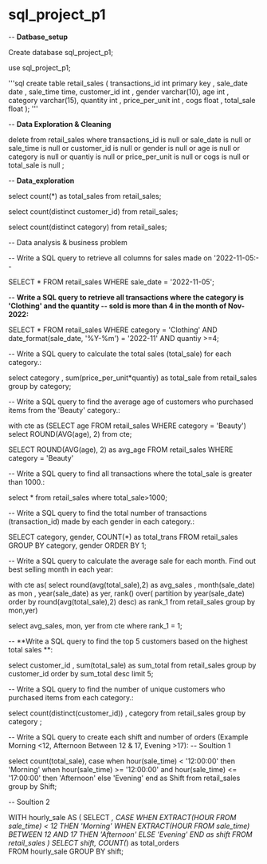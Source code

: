 # sql_project_p1
-- **Datbase_setup**

Create database sql_project_p1;

use sql_project_p1;

'''sql
create table retail_sales (
transactions_id int primary key ,
sale_date date ,
sale_time time,
customer_id int ,
gender varchar(10),
age int ,
category varchar(15),
quantity int ,
price_per_unit int ,
cogs float ,
total_sale float
);
'''

-- **Data Exploration & Cleaning**

delete  from retail_sales
where 
transactions_id is null 
or
sale_date is null 
or
sale_time is null 
or
customer_id is null 
or
gender is null 
or
age is null 
or
category is null
or 
quantiy is null 
or
price_per_unit is null 
or
cogs is null 
or
total_sale is null ;

-- **Data_exploration**

select count(*) as total_sales from retail_sales;

select count(distinct customer_id) from retail_sales;

select count(distinct category) from retail_sales;

-- Data analysis & business problem

-- Write a SQL query to retrieve all columns for sales made on '2022-11-05:-- 

SELECT * 
FROM retail_sales
WHERE sale_date = '2022-11-05';

-- **Write a SQL query to retrieve all transactions where the category is 'Clothing' and the quantity 
-- sold is more than 4 in the month of Nov-2022:**

SELECT 
  * 
FROM retail_sales
WHERE 
    category = 'Clothing'
    AND 
    date_format(sale_date, '%Y-%m') = '2022-11'
    AND
    quantiy >=4;
    
   --  Write a SQL query to calculate the total sales (total_sale) for each category.:
   
   select category , sum(price_per_unit*quantiy) as total_sale  from retail_sales
   group by  category;

-- Write a SQL query to find the average age of customers who purchased items from the 'Beauty' category.:

with cte as 
(SELECT age
    FROM
        retail_sales
    WHERE
        category = 'Beauty')
select    ROUND(AVG(age), 2) from cte;

SELECT
    ROUND(AVG(age), 2) as avg_age
FROM retail_sales
WHERE category = 'Beauty'




-- Write a SQL query to find all transactions where the total_sale is greater than 1000.:

select * from retail_sales where total_sale>1000;


-- Write a SQL query to find the total number of transactions (transaction_id) made by each gender in each category.:

SELECT 
    category,
    gender,
    COUNT(*) as total_trans
FROM retail_sales
GROUP 
    BY 
    category,
    gender
ORDER BY 1;

-- Write a SQL query to calculate the average sale for each month. Find out best selling month in each year:



with cte as(
select round(avg(total_sale),2) as avg_sales , month(sale_date) as  mon , year(sale_date) as  yer,
rank() over( partition by  year(sale_date) order by round(avg(total_sale),2) desc) as rank_1 from retail_sales
group by mon,yer) 

select avg_sales, mon, yer from cte 
where rank_1 =  1;

-- **Write a SQL query to find the top 5 customers based on the highest total sales **:

select customer_id , sum(total_sale) as sum_total
from retail_sales group by customer_id
order by  sum_total desc
limit  5;

-- Write a SQL query to find the number of unique customers who purchased items from each category.:

select count(distinct(customer_id)) , category 
from retail_sales group by category ;

-- Write a SQL query to create each shift and number of orders (Example Morning <12, Afternoon Between 12 & 17, Evening >17):
-- Soultion 1

select count(total_sale),
case
	when hour(sale_time) < '12:00:00' then 'Morning'
    when hour(sale_time) >= '12:00:00'  and hour(sale_time) <= '17:00:00' then 'Afternoon'
   else 'Evening'
   end as Shift
   from retail_sales
   group by Shift;
   
   
   -- Soultion 2
   
   WITH hourly_sale
AS
(
SELECT *,
    CASE
        WHEN EXTRACT(HOUR FROM sale_time) < 12 THEN 'Morning'
        WHEN EXTRACT(HOUR FROM sale_time) BETWEEN 12 AND 17 THEN 'Afternoon'
        ELSE 'Evening'
    END as shift
FROM retail_sales
)
SELECT 
    shift,
    COUNT(*) as total_orders    
FROM hourly_sale
GROUP BY shift;
    








